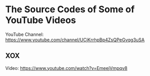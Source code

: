 # The Source Codes of Some of YouTube Videos

YouTube Channel: https://www.youtube.com/channel/UCjKrrhpBp4ZsQPeGvqg3uSA

## XOX 
Video: https://www.youtube.com/watch?v=EmeejVmpqv8
